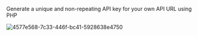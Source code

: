 Generate a unique and non-repeating API key for your own API URL using PHP




![4577e568-7c33-446f-bc41-5928638e4750](https://user-images.githubusercontent.com/88024587/222991410-4f6f68e7-0e2b-455a-b21e-60894ed523f5.jpg)







<?php

// //api key
// $apiKey = bin2hex(random_bytes(8)); // generates a 32-character random hexadecimal string

// if (isset($_SERVER['HTTP_X_API_KEY'])) {
//     $apiKey = $_SERVER['HTTP_X_API_KEY'];
// } elseif (isset($_GET['api_key'])) {
//     $apiKey = $_GET['api_key'];
// }

// header('X-API-KEY: ' . $apiKey);

// Define a function to generate a random API key
// Define a function to generate a random API key
function generateApiKey() {
    $chars = '0123456789abcdefghijklmnopqrstuvwxyzABCDEFGHIJKLMNOPQRSTUVWXYZ';
    $length = 30;
    $key = '';

    // Generate a random string of characters
    for ($i = 0; $i < $length; $i++) {
        $key .= $chars[rand(0, strlen($chars) - 1)];
    }

    // Check if the key already exists
    if (keyExists($key)) {
        // If it does, generate a new key
        return generateApiKey();
    }

    // If the key does not exist, return it
    return $key;
}

// Define a function to check if a key already exists
function keyExists($key) {
    // You can implement your own method to check if the key exists in a database or file
    // For example, if you store keys in a file, you can use the following code to check:
    // $keys = file('api_keys.txt', FILE_IGNORE_NEW_LINES);
    // return in_array($key, $keys);

    // For simplicity, we'll assume that the key does not exist
    return false;
}

if (isset($_GET['api_key'])) {
    $apiKey = $_GET['api_key'];
} else {
    $apiKey = generateApiKey();
}

header('API-KEY: ' . $apiKey);

//Json file
$url = 'https://bit.codeaxe.in/AB454244s5d4Dfds54.json?api_key=' . urlencode($apiKey);
$json_data = file_get_contents($url);
$data = json_decode($json_data, true);

header('Content-Type: application/json');
echo json_encode($data);
?>

